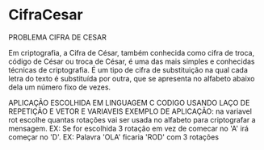 # CifraCesar
PROBLEMA CIFRA DE CESAR

Em criptografia, a Cifra de César, também conhecida como cifra de troca, código de César ou troca de César, é uma das mais simples e conhecidas técnicas de criptografia. É um tipo de cifra de substituição na qual cada letra do texto é substituída por outra, que se apresenta no alfabeto abaixo dela um número fixo de vezes.

APLICAÇÃO ESCOLHIDA EM LINGUAGEM C
CODIGO USANDO LAÇO DE REPETIÇÃO E VETOR E VARIAVEIS
EXEMPLO DE APLICAÇÃO: na variavel rot escolhe quantas rotações vai ser usada no alfabeto para criptografar a mensagem. EX: Se for escolhida 3 rotação em vez de comecar no 'A' irá começar no 'D'. EX: Palavra 'OLA' ficaria 'ROD' com 3 rotações
